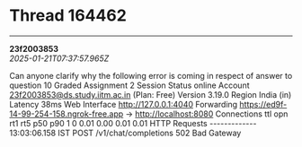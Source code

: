 # Thread 164462


---
**23f2003853**  
*2025-01-21T07:37:57.965Z*


Can anyone clarify why the following error is coming in respect of answer to question 10 Graded Assignment 2 Session Status online Account 23f2003853@ds.study.iitm.ac.in (Plan: Free) Version 3.19.0 Region India (in) Latency 38ms Web Interface <http://127.0.0.1:4040> Forwarding <https://ed9f-14-99-254-158.ngrok-free.app> → <http://localhost:8080> Connections ttl opn rt1 rt5 p50 p90 1 0 0.01 0.00 0.01 0.01 HTTP Requests ------------- 13:03:06.158 IST POST /v1/chat/completions 502 Bad Gateway



